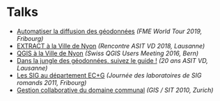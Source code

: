 # Talks

- [Automatiser la diffusion des géodonnées](2019-05-10%20Automatiser%20la%20diffusion%20des%20g%C3%A9odonn%C3%A9es.pdf) *(FME World Tour 2019, Fribourg)*
- [EXTRACT à la Ville de Nyon](2018-06-14%20EXTRACT%20%C3%A0%20la%20Ville%20de%20Nyon.pdf) *(Rencontre ASIT VD 2018, Lausanne)*
- [QGIS à la Ville de Nyon](2016-06-15%20QGIS%20%C3%A0%20la%20Ville%20de%20Nyon.pdf) *(Swiss QGIS Users Meeting 2016, Bern)*
- [Dans la jungle des géodonnées, suivez le guide !](2014-10-28%20Dans%20la%20jungle%20des%20g%C3%A9odonn%C3%A9es.pdf) *(20 ans ASIT VD, Lausanne)*
- [Les SIG au département EC+G](2011-06-16%20Les%20SIG%20au%20d%C3%A9partement%20ECG.pdf) *(Journée des laboratoires de SIG romands 2011, Fribourg)*
- [Gestion collaborative du domaine communal](2010-06-18%20Gestion%20collaborative%20du%20domaine%20communal.pdf) *(GIS / SIT 2010, Zurich)*
